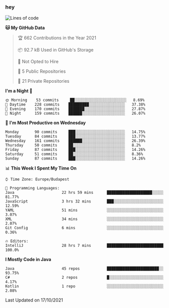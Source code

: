 ### hey

<!--START_SECTION:waka-->
![Lines of code](https://img.shields.io/badge/From%20Hello%20World%20I%27ve%20Written-461523%20lines%20of%20code-blue)

**🐱 My GitHub Data** 

> 🏆 662 Contributions in the Year 2021
 > 
> 📦 92.7 kB Used in GitHub's Storage 
 > 
> 🚫 Not Opted to Hire
 > 
> 📜 5 Public Repositories 
 > 
> 🔑 21 Private Repositories  
 > 
**I'm a Night 🦉** 

```text
🌞 Morning    53 commits     ██░░░░░░░░░░░░░░░░░░░░░░░   8.69% 
🌆 Daytime    228 commits    █████████░░░░░░░░░░░░░░░░   37.38% 
🌃 Evening    170 commits    ███████░░░░░░░░░░░░░░░░░░   27.87% 
🌙 Night      159 commits    ██████░░░░░░░░░░░░░░░░░░░   26.07%

```
📅 **I'm Most Productive on Wednesday** 

```text
Monday       90 commits     ███░░░░░░░░░░░░░░░░░░░░░░   14.75% 
Tuesday      84 commits     ███░░░░░░░░░░░░░░░░░░░░░░   13.77% 
Wednesday    161 commits    ██████░░░░░░░░░░░░░░░░░░░   26.39% 
Thursday     50 commits     ██░░░░░░░░░░░░░░░░░░░░░░░   8.2% 
Friday       87 commits     ███░░░░░░░░░░░░░░░░░░░░░░   14.26% 
Saturday     51 commits     ██░░░░░░░░░░░░░░░░░░░░░░░   8.36% 
Sunday       87 commits     ███░░░░░░░░░░░░░░░░░░░░░░   14.26%

```


📊 **This Week I Spent My Time On** 

```text
⌚︎ Time Zone: Europe/Budapest

💬 Programming Languages: 
Java                     22 hrs 59 mins      ████████████████████░░░░░   81.77% 
JavaScript               3 hrs 32 mins       ███░░░░░░░░░░░░░░░░░░░░░░   12.59% 
YAML                     51 mins             ░░░░░░░░░░░░░░░░░░░░░░░░░   3.07% 
XML                      34 mins             ░░░░░░░░░░░░░░░░░░░░░░░░░   2.07% 
Git Config               6 mins              ░░░░░░░░░░░░░░░░░░░░░░░░░   0.36%

🔥 Editors: 
IntelliJ                 28 hrs 7 mins       █████████████████████████   100.0%

```

**I Mostly Code in Java** 

```text
Java                     45 repos            ███████████████████████░░   93.75% 
C#                       2 repos             █░░░░░░░░░░░░░░░░░░░░░░░░   4.17% 
Kotlin                   1 repo              ░░░░░░░░░░░░░░░░░░░░░░░░░   2.08%

```



 Last Updated on 17/10/2021
<!--END_SECTION:waka-->
